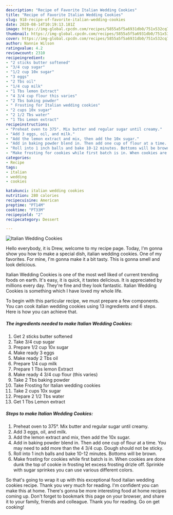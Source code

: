 ```yaml
---
description: "Recipe of Favorite Italian Wedding Cookies"
title: "Recipe of Favorite Italian Wedding Cookies"
slug: 918-recipe-of-favorite-italian-wedding-cookies
date: 2020-08-14T10:19:13.181Z
image: https://img-global.cpcdn.com/recipes/5855a5f5a6931db0/751x532cq70/italian-wedding-cookies-recipe-main-photo.jpg
thumbnail: https://img-global.cpcdn.com/recipes/5855a5f5a6931db0/751x532cq70/italian-wedding-cookies-recipe-main-photo.jpg
cover: https://img-global.cpcdn.com/recipes/5855a5f5a6931db0/751x532cq70/italian-wedding-cookies-recipe-main-photo.jpg
author: Nannie Wilson
ratingvalue: 4.2
reviewcount: 2310
recipeingredient:
- "2 sticks butter softened"
- "3/4 cup sugar"
- "1/2 cup 10x sugar"
- "3 eggs"
- "2 Tbs oil"
- "1/4 cup milk"
- "1 Tbs lemon Extract"
- "4 3/4 cup flour this varies"
- "2 Tbs baking powder"
- " Frosting for Italian wedding cookies"
- "2 cups 10x sugar"
- "2 1/2 Tbs water"
- "1 Tbs Lemon extract"
recipeinstructions:
- "Preheat oven to 375°. Mix butter and regular sugar until creamy."
- "Add 3 eggs, oil, and milk."
- "Add the lemon extract and mix, then add the 10x sugar."
- "Add in baking powder blend in. Then add one cup of flour at a time. You may need to add more than the 4 3/4 cup. Dough should not be sticky."
- "Roll into 1 inch balls and bake 10-12 minutes. Bottoms will be brown."
- "Make frosting for cookies while first batch is in. When cookies are done dunk the top of cookie in frosting let excess frosting drizle off. Sprinkle with sugar sprinkes you can use various different colors."
categories:
- Recipe
tags:
- italian
- wedding
- cookies

katakunci: italian wedding cookies 
nutrition: 280 calories
recipecuisine: American
preptime: "PT14M"
cooktime: "PT33M"
recipeyield: "2"
recipecategory: Dessert

---
```



![Italian Wedding Cookies](https://img-global.cpcdn.com/recipes/5855a5f5a6931db0/751x532cq70/italian-wedding-cookies-recipe-main-photo.jpg)

Hello everybody, it is Drew, welcome to my recipe page. Today, I'm gonna show you how to make a special dish, italian wedding cookies. One of my favorites. For mine, I'm gonna make it a bit tasty. This is gonna smell and look delicious.



Italian Wedding Cookies is one of the most well liked of current trending foods on earth. It's easy, it is quick, it tastes delicious. It is appreciated by millions every day. They're fine and they look fantastic. Italian Wedding Cookies is something which I have loved my whole life.


To begin with this particular recipe, we must prepare a few components. You can cook italian wedding cookies using 13 ingredients and 6 steps. Here is how you can achieve that.

<!--inarticleads1-->

##### The ingredients needed to make Italian Wedding Cookies:

1. Get 2 sticks butter softened
1. Take 3/4 cup sugar
1. Prepare 1/2 cup 10x sugar
1. Make ready 3 eggs
1. Make ready 2 Tbs oil
1. Prepare 1/4 cup milk
1. Prepare 1 Tbs lemon Extract
1. Make ready 4 3/4 cup flour (this varies)
1. Take 2 Tbs baking powder
1. Take  Frosting for Italian wedding cookies
1. Take 2 cups 10x sugar
1. Prepare 2 1/2 Tbs water
1. Get 1 Tbs Lemon extract




<!--inarticleads2-->

##### Steps to make Italian Wedding Cookies:

1. Preheat oven to 375°. Mix butter and regular sugar until creamy.
1. Add 3 eggs, oil, and milk.
1. Add the lemon extract and mix, then add the 10x sugar.
1. Add in baking powder blend in. Then add one cup of flour at a time. You may need to add more than the 4 3/4 cup. Dough should not be sticky.
1. Roll into 1 inch balls and bake 10-12 minutes. Bottoms will be brown.
1. Make frosting for cookies while first batch is in. When cookies are done dunk the top of cookie in frosting let excess frosting drizle off. Sprinkle with sugar sprinkes you can use various different colors.




So that's going to wrap it up with this exceptional food italian wedding cookies recipe. Thank you very much for reading. I'm confident you can make this at home. There's gonna be more interesting food at home recipes coming up. Don't forget to bookmark this page on your browser, and share it to your family, friends and colleague. Thank you for reading. Go on get cooking!
